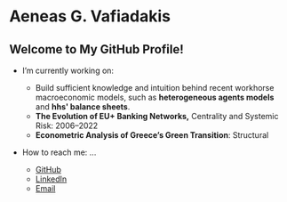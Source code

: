 # Aeneas G. Vafiadakis

## Welcome to My GitHub Profile!

- I’m currently working on:
  - Build sufficient knowledge and intuition behind recent workhorse macroeconomic models, such as **heterogeneous agents models** and **hhs' balance sheets**.
  - **The Evolution of EU+ Banking Networks,** Centrality and Systemic Risk: 2006–2022
  - **Econometric Analysis of Greece’s Green Transition**: Structural 
        
- How to reach me: ...
  - [GitHub](https://github.com/AineiasGV)
  - [LinkedIn](https://linkedin.com/in/aeneas-vafiadakis)
  - [Email](mailto:aineiasva@gmail.com)
